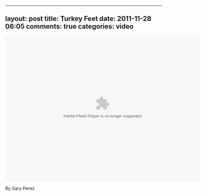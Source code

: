 
---
layout: post
title: Turkey Feet
date: 2011-11-28 06:05
comments: true
categories: video
---

<object type="application/x-shockwave-flash" width="625" height="469" data="http://www.flickr.com/apps/video/stewart.swf?v=109786" classid="clsid:D27CDB6E-AE6D-11cf-96B8-444553540000"> <param name="flashvars" value="intl_lang=en-us&photo_secret=d3a7826a63&photo_id=6412210549"></param> <param name="movie" value="http://www.flickr.com/apps/video/stewart.swf?v=109786"></param> <param name="bgcolor" value="#000000"></param> <param name="allowFullScreen" value="true"></param><embed type="application/x-shockwave-flash" src="http://www.flickr.com/apps/video/stewart.swf?v=109786" bgcolor="#000000" allowfullscreen="true" flashvars="intl_lang=en-us&photo_secret=d3a7826a63&photo_id=6412210549" height="469" width="625"></embed></object>

By Gary Perez


